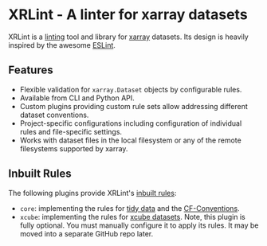 # XRLint - A linter for xarray datasets


XRLint is a [linting](https://en.wikipedia.org/wiki/Lint_(software)) 
tool and library for [xarray]() datasets.
Its design is heavily inspired by the awesome [ESLint](https://eslint.org/).


## Features 

- Flexible validation for `xarray.Dataset` objects by configurable rules.
- Available from CLI and Python API.
- Custom plugins providing custom rule sets allow addressing 
  different dataset conventions.
- Project-specific configurations including configuration of individual 
  rules and file-specific settings.
- Works with dataset files in the local filesystem or any of the remote 
  filesystems supported by xarray.


## Inbuilt Rules

The following plugins provide XRLint's [inbuilt rules](rule-ref.md):

- `core`: implementing the rules for
  [tidy data](https://tutorial.xarray.dev/intermediate/data_cleaning/05.1_intro.html)
  and the 
  [CF-Conventions](https://cfconventions.org/cf-conventions/cf-conventions.html).
- `xcube`: implementing the rules for 
  [xcube datasets](https://xcube.readthedocs.io/en/latest/cubespec.html).
  Note, this plugin is fully optional. You must manually configure 
  it to apply its rules. It may be moved into a separate GitHub repo later. 

